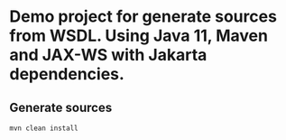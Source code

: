 # Demo project for generate sources from WSDL. Using Java 11, Maven and JAX-WS with Jakarta dependencies.

## Generate sources
```bash
mvn clean install
```
